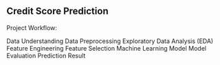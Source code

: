 ## Credit Score Prediction
Project Workflow:

Data Understanding
Data Preprocessing
Exploratory Data Analysis (EDA)
Feature Engineering
Feature Selection
Machine Learning Model
Model Evaluation
Prediction Result
